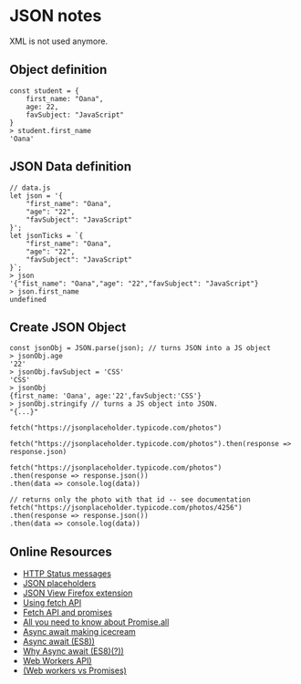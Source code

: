 # JSON notes

XML is not used anymore.

## Object definition

    const student = {
        first_name: "Oana",
        age: 22,
        favSubject: "JavaScript"
    }
    > student.first_name
    'Oana'

## JSON Data definition

    // data.js
    let json = '{
        "first_name": "Oana",
        "age": "22",
        "favSubject": "JavaScript"
    }';
    let jsonTicks = `{
        "first_name": "Oana",
        "age": "22",
        "favSubject": "JavaScript"
    }`;
    > json
    '{"fist_name": "Oana","age": "22","favSubject": "JavaScript"}
    > json.first_name
    undefined

## Create JSON Object

    const jsonObj = JSON.parse(json); // turns JSON into a JS object
    > jsonObj.age
    '22'
    > jsonObj.favSubject = 'CSS'
    'CSS'
    > jsonObj
    {first_name: 'Oana', age:'22',favSubject:'CSS'}
    > jsonObj.stringify // turns a JS object into JSON.
    "{...}"

    fetch("https://jsonplaceholder.typicode.com/photos")

    fetch("https://jsonplaceholder.typicode.com/photos").then(response => response.json)

    fetch("https://jsonplaceholder.typicode.com/photos")
    .then(response => response.json())
    .then(data => console.log(data))

    // returns only the photo with that id -- see documentation
    fetch("https://jsonplaceholder.typicode.com/photos/4256")
    .then(response => response.json())
    .then(data => console.log(data))

## Online Resources

- [HTTP Status messages](https://www.w3schools.com/tags/ref_httpmessages.asp)
- [JSON placeholders](https://jsonplaceholder.typicode.com/)
- [JSON View Firefox extension](https://addons.mozilla.org/de/firefox/addon/jsonview/)
- [Using fetch API](https://developer.mozilla.org/en-US/docs/Web/API/Fetch_API/Using_Fetch)
- [Fetch API and promises](https://medium.com/@armando_amador/how-to-make-http-requests-using-fetch-api-and-promises-b0ca7370a444)
- [All you need to know about Promise.all](https://www.freecodecamp.org/news/promise-all-in-javascript-with-example-6c8c5aea3e32/)
- [Async await making icecream](https://www.freecodecamp.org/news/javascript-async-await-tutorial-learn-callbacks-promises-async-await-by-making-icecream/)
- [Async await (ES8))](https://javascript.info/async-await)
- [Why Async await (ES8)(?))](https://nodejs.dev/en/learn/javascript-asynchronous-programming-and-callbacks/)
- [Web Workers API)](https://www.w3schools.com/js/js_api_web_workers.asp)
- [(Web workers vs Promises)](https://www.youtube.com/watch?v=DE2F_WTjWLs)
